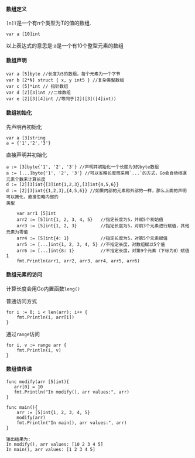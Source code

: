 #### 数组定义

`[n]T`是一个有n个类型为T的值的数组.

```
var a [10]int
```

以上表达式的意思是:a是一个有10个整型元素的数组

#### 数组声明

```
var a [5]byte //长度为5的数组，每个元素为一个字节
var b [2*N] struct { x, y int5 } //复杂类型数组
var c [5]*int // 指针数组
var d [2][3]int //二维数组
var e [2][3][4]int //等同于[2]([3]([4]int))
```

#### 数组初始化

先声明再初始化

```
var a [3]string
a = {'1','2','3'}
```

直接声明并初始化

    a := [3]byte{'1', '2', '3'} //声明并初始化一个长度为3的byte数组
    a := [...]byte{'1', '2', '3'} //可以省略长度而采用`...`的方式，Go会自动根据元素个数来计算长度
    d := [2][3]int{[3]int{1,2,3},[3]int{4,5,6}}
    d := [2][3]int{{1,2,3},{4,5,6}} //如果内部的元素和外部的一样，那么上面的声明可以简化，直接忽略内部的
    类型

```
    var arr1 [5]int
    arr2 := [5]int{1, 2, 3, 4, 5}   //指定长度为5，并赋5个初始值
    arr3 := [5]int{1, 2, 3}         //指定长度为5，对前3个元素进行赋值，其他元素为零值
    arr4 := [5]int{4: 1}            //指定长度为5，对第5个元素赋值
    arr5 := [...]int{1, 2, 3, 4, 5} //不指定长度，对数组赋以5个值
    arr6 := [...]int{8: 1}          //不指定长度，对第9个元素（下标为8）赋值1
    fmt.Println(arr1, arr2, arr3, arr4, arr5, arr6)
```

#### 数组元素的访问

计算长度会用Go内置函数`leng()`

普通访问方式

```
for i := 0; i < len(arr); i++ {
    fmt.Println(i, arr[i])
}
```

通过`range`访问

```
for i, v := range arr {
    fmt.Println(i, v)
}
```

#### 数组值传递

```
func modify(arr [5]int){
   arr[0] = 10
   fmt.Println("In modify(), arr values:", arr)
}

func main(){
    arr := [5]int{1, 2, 3, 4, 5}
    modify(arr)
    fmt.Println("In main(), arr values:", arr)
}

输出结果为:
In modify(), arr values: [10 2 3 4 5]
In main(), arr values: [1 2 3 4 5]
```



